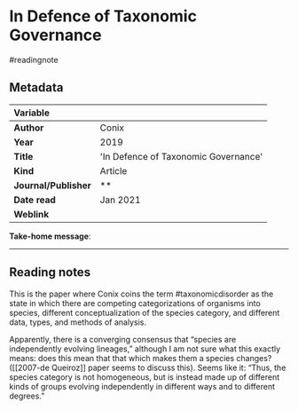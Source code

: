 # In Defence of Taxonomic Governance
#readingnote 

## Metadata

|   Variable     |  |
|:--------------|:-----------|
| **Author**			| Conix     | 
| **Year**				| 		2019	 | 
| **Title**				| 	'In Defence of Taxonomic Governance'		 | 
| **Kind**				| Article| 
| **Journal/Publisher**				| 	**		 | 
| **Date read**				| 	Jan 2021	 | 
| **Weblink**				| 			 | 

**Take-home message**:

---

## Reading notes
This is the paper where Conix coins the term #taxonomicdisorder as the state in which there are competing categorizations of organisms into species, different conceptualization of the species category, and different data, types, and methods of analysis.

Apparently, there is a converging consensus that “species are independently evolving lineages,” although I am not sure what this exactly means: does this mean that that which makes them a species changes? ([[2007-de Queiroz]] paper seems to discuss this). Seems like it: “Thus, the species category is not homogeneous, but is instead made up of different kinds of groups evolving independently in different ways and to different degrees.”

